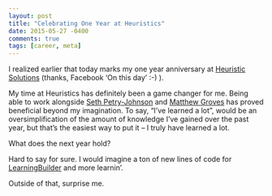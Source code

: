 ```yaml
---
layout: post
title: "Celebrating One Year at Heuristics"
date: 2015-05-27 -0400
comments: true
tags: [career, meta]
---
```


I realized earlier that today marks my one year anniversary at [Heuristic Solutions](http://www.heuristics.net) (thanks, Facebook ‘On this day’ :-) ).

My time at Heuristics has definitely been a game changer for me. Being able to work alongside [Seth Petry-Johnson](https://www.twitter.com/spetryjohnson) and [Matthew Groves](https://www.twitter.com/mgroves) has proved beneficial beyond my imagination. To say, “I’ve learned a lot”, would be an oversimplification of the amount of knowledge I’ve gained over the past year, but that’s the easiest way to put it – I truly have learned a lot.

What does the next year hold?

Hard to say for sure. I would imagine a ton of new lines of code for [LearningBuilder](http://www.learningbuilder.com) and more learnin’.

Outside of that, surprise me.